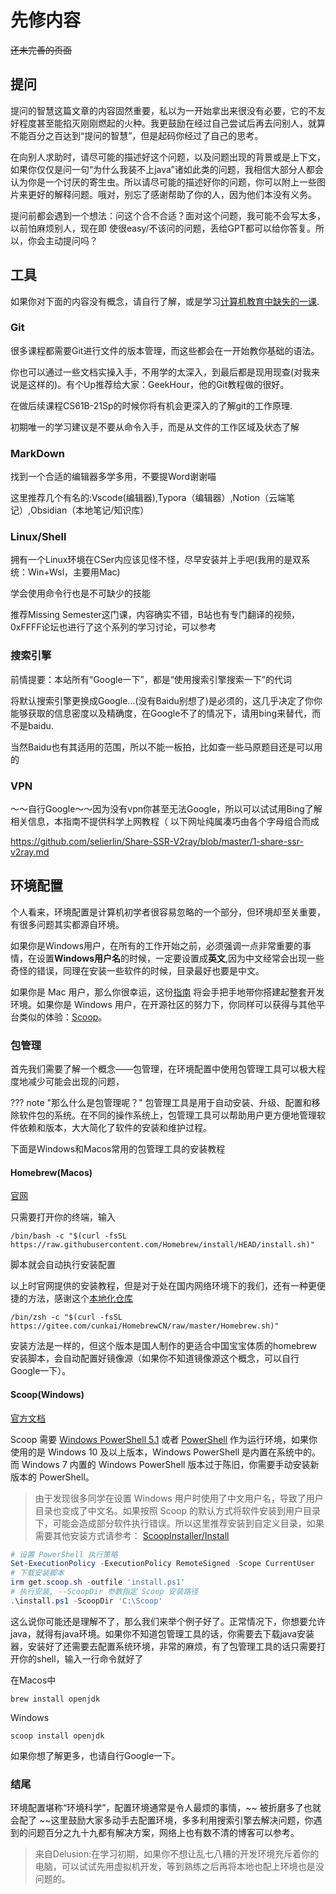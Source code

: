 # 先修内容

~~还未完善的页面~~

## 提问
提问的智慧这篇文章的内容固然重要，私以为一开始拿出来很没有必要，它的不友好程度甚至能掐灭刚刚燃起的火种。我更鼓励在经过自己尝试后再去问别人，就算不能百分之百达到“提问的智慧”，但是起码你经过了自己的思考。

在向别人求助时，请尽可能的描述好这个问题，以及问题出现的背景或是上下文，如果你仅仅是问一句“为什么我装不上java”诸如此类的问题，我相信大部分人都会认为你是一个讨厌的寄生虫。所以请尽可能的描述好你的问题，你可以附上一些图片来更好的解释问题。哦对，别忘了感谢帮助了你的人，因为他们本没有义务。

提问前都会遇到一个想法：问这个合不合适？面对这个问题，我可能不会写太多，以前怕麻烦别人，现在即  使很easy/不该问的问题，丢给GPT都可以给你答复。所以，你会主动提问吗？

## 工具

如果你对下面的内容没有概念，请自行了解，或是学习[计算机教育中缺失的一课](https://missing-semester-cn.github.io).

### Git
很多课程都需要Git进行文件的版本管理，而这些都会在一开始教你基础的语法。

你也可以通过一些文档实操入手，不用学的太深入，到最后都是现用现查(对我来说是这样的)。有个Up推荐给大家：GeekHour，他的Git教程做的很好。

在做后续课程CS61B-21Sp的时候你将有机会更深入的了解git的工作原理.

初期唯一的学习建议是不要从命令入手，而是从文件的工作区域及状态了解

### MarkDown
找到一个合适的编辑器多学多用，不要提Word谢谢喵

这里推荐几个有名的:Vscode(编辑器),Typora（编辑器）,Notion（云端笔记）,Obsidian（本地笔记/知识库）

### Linux/Shell
拥有一个Linux环境在CSer内应该见怪不怪，尽早安装并上手吧(我用的是双系统：Win+Wsl，主要用Mac)

学会使用命令行也是不可缺少的技能

推荐Missing Semester这门课，内容确实不错，B站也有专门翻译的视频，0xFFFF论坛也进行了这个系列的学习讨论，可以参考

### 搜索引擎
前情提要：本站所有“Google一下”，都是“使用搜索引擎搜索一下”的代词

将默认搜索引擎更换成Google...(没有Baidu别想了)是必须的，这几乎决定了你你能够获取的信息密度以及精确度，在Google不了的情况下，请用bing来替代，而不是baidu.

当然Baidu也有其适用的范围，所以不能一板拍，比如查一些马原题目还是可以用的

### VPN

～～自行Google～～因为没有vpn你甚至无法Google，所以可以试试用Bing了解相关信息，本指南不提供科学上网教程（ 以下网址纯属凑巧由各个字母组合而成

https://github.com/selierlin/Share-SSR-V2ray/blob/master/1-share-ssr-v2ray.md

## 环境配置

个人看来，环境配置是计算机初学者很容易忽略的一个部分，但环境却至关重要，有很多问题其实都源自环境。

如果你是Windows用户，在所有的工作开始之前，必须强调一点非常重要的事情，在设置**Windows用户名**的时候，一定要设置成**英文**,因为中文经常会出现一些奇怪的错误，同理在安装一些软件的时候，目录最好也要是中文。

如果你是 Mac 用户，那么你很幸运，这份[指南](https://sourabhbajaj.com/mac-setup/) 将会手把手地带你搭建起整套开发环境。如果你是 Windows 用户，在开源社区的努力下，你同样可以获得与其他平台类似的体验：[Scoop](https://github.com/ScoopInstaller/Scoop)。

### 包管理

首先我们需要了解一个概念——包管理，在环境配置中使用包管理工具可以极大程度地减少可能会出现的问题，

??? note "那么什么是包管理呢？"
    包管理工具是用于自动安装、升级、配置和移除软件包的系统。在不同的操作系统上，包管理工具可以帮助用户更方便地管理软件依赖和版本，大大简化了软件的安装和维护过程。

下面是Windows和Macos常用的包管理工具的安装教程
#### Homebrew(Macos)

[官网](https://brew.sh)

只需要打开你的终端，输入

```shell
/bin/bash -c "$(curl -fsSL https://raw.githubusercontent.com/Homebrew/install/HEAD/install.sh)"
```

脚本就会自动执行安装配置

以上时官网提供的安装教程，但是对于处在国内网络环境下的我们，还有一种更便捷的方法，感谢这个[本地化仓库](https://github.com/cunkai/HomebrewCN)

```shell
/bin/zsh -c "$(curl -fsSL https://gitee.com/cunkai/HomebrewCN/raw/master/Homebrew.sh)"
```

安装方法是一样的，但这个版本是国人制作的更适合中国宝宝体质的homebrew安装脚本，会自动配置好镜像源（如果你不知道镜像源这个概念，可以自行Google一下）。

#### Scoop(Windows)

[官方文档](https://github.com/ScoopInstaller/Scoop)

Scoop 需要 [Windows PowerShell 5.1](https://aka.ms/wmf5download) 或者 [PowerShell](https://aka.ms/powershell) 作为运行环境，如果你使用的是 Windows 10 及以上版本，Windows PowerShell 是内置在系统中的。而 Windows 7 内置的 Windows PowerShell 版本过于陈旧，你需要手动安装新版本的 PowerShell。

> 由于发现很多同学在设置 Windows 用户时使用了中文用户名，导致了用户目录也变成了中文名。如果按照 Scoop 的默认方式将软件安装到用户目录下，可能会造成部分软件执行错误。所以这里推荐安装到自定义目录，如果需要其他安装方式请参考： [ScoopInstaller/Install](https://github.com/ScoopInstaller/Install)

```powershell
# 设置 PowerShell 执行策略
Set-ExecutionPolicy -ExecutionPolicy RemoteSigned -Scope CurrentUser
# 下载安装脚本
irm get.scoop.sh -outfile 'install.ps1'
# 执行安装, --ScoopDir 参数指定 Scoop 安装路径
.\install.ps1 -ScoopDir 'C:\Scoop'
```

这么说你可能还是理解不了，那么我们来举个例子好了。正常情况下，你想要允许java，就得有java环境。如果你不知道包管理工具的话，你需要去下载java安装器，安装好了还需要去配置系统环境，非常的麻烦，有了包管理工具的话只需要打开你的shell，输入一行命令就好了

在Macos中
```shell
brew install openjdk
```

Windows
```shell
scoop install openjdk
```

如果你想了解更多，也请自行Google一下。

### 结尾

环境配置堪称“环境科学”，配置环境通常是令人最烦的事情，~~ 被折磨多了也就会配了 ~~这里鼓励大家多动手去配置环境，多多利用搜索引擎去解决问题，你遇到的问题百分之九十九都有解决方案，网络上也有数不清的博客可以参考。

>来自Delusion:在学习初期，如果你不想让乱七八糟的开发环境充斥着你的电脑，可以试试先用虚拟机开发，等到熟练之后再将本地也配上环境也是没问题的。
